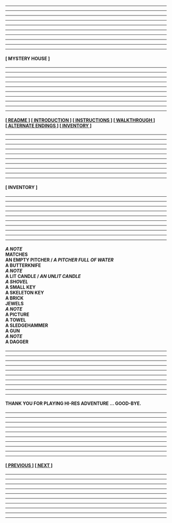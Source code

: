 
---
---
---
---
---
---
---
---
---
---
  
#### 

**[&nbsp;MYSTERY HOUSE&nbsp;]** 

####

---
---
---
---
---
---
---
---
---
---

#### 

**[[&nbsp;README&nbsp;]](/readme.md) [[&nbsp;INTRODUCTION&nbsp;]](/introduction.md) [[&nbsp;INSTRUCTIONS&nbsp;]](/instructions.md)  [[&nbsp;WALKTHROUGH&nbsp;]](/walkthrough.md) [[&nbsp;ALTERNATE ENDINGS&nbsp;]](/alternateendings.md) [[&nbsp;INVENTORY&nbsp;]](#inventory)**

####

---
---
---
---
---
---
---
---
---
---

#### 

**<a name="inventory">[&nbsp;INVENTORY&nbsp;]</a>**

####

---
---
---
---
---
---
---
---
---
---

####

***A NOTE*  
MATCHES  
AN EMPTY PITCHER / *A PITCHER FULL OF WATER*  
A BUTTERKNIFE  
*A NOTE*  
A LIT CANDLE / *AN UNLIT CANDLE*  
*A SHOVEL*  
A SMALL KEY  
A SKELETON KEY  
A BRICK  
JEWELS  
*A NOTE*  
A PICTURE  
A TOWEL  
A SLEDGEHAMMER  
A GUN  
*A NOTE*  
A DAGGER**  

####

---
---
---
---
---
---
---
---
---
---

####

**THANK YOU FOR PLAYING HI-RES ADVENTURE ... GOOD-BYE.**

####

---
---
---
---
---
---
---
---
---
---

#### 

**[[&nbsp;PREVIOUS&nbsp;]](/alternateendings.md) [[&nbsp;NEXT&nbsp;]](/readme.md)** 

####

---
---
---
---
---
---
---
---
---
---
